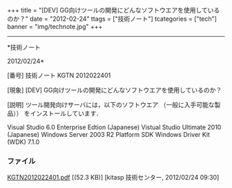 ﻿+++
title = "[DEV] GG向けツールの開発にどんなソフトウエアを使用しているのか？"
date = "2012-02-24"
ttags = ["技術ノート"]
tcategories = ["tech"]
banner = "img/technote.jpg"
+++

-----------------------------------------------------------------------------------------------------------------------------

*技術ノート

2012/02/24*


[番号]
技術ノート KGTN 2012022401

[現象]
[DEV] GG向けツールの開発にどんなソフトウエアを使用しているのか？

[説明]
ツール開発向けサーバには，以下のソフトウエア （一般に入手可能な製品））
をインストールしています．

Visual Studio 6.0 Enterprise Edtion (Japanese)
Vistual Studio Ultimate 2010 (Japanese)
Windows Server 2003 R2 Platform SDK
Windows Driver Kit (WDK) 7.1.0


### ファイル

 
 


[KGTN2012022401.pdf](http://techreport.kitasp.net/attachments/download/856/KGTN2012022401.pdf)
 [(52.3 KB)] [kitasp 技術センター, 2012/02/24
09:30]


 


 

